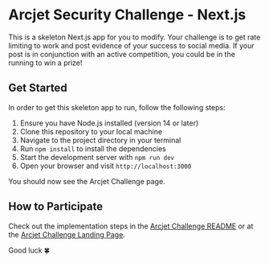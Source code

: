 # Arcjet Security Challenge - Next.js

This is a skeleton Next.js app for you to modify. Your challenge is to get rate limiting to work and post evidence of your success to social media. If your post is in conjunction with an active competition, you could be in the running to win a prize!

## Get Started

In order to get this skeleton app to run, follow the following steps:

1. Ensure you have Node.js installed (version 14 or later)
2. Clone this repository to your local machine
3. Navigate to the project directory in your terminal
4. Run `npm install` to install the dependencies
5. Start the development server with `npm run dev`
6. Open your browser and visit `http://localhost:3000`

You should now see the Arcjet Challenge page.

## How to Participate

Check out the implementation steps in the [Arcjet Challenge README](../README.md) or at the [Arcjet Challenge Landing Page](https://challenge.arcjet.com/).

Good luck 🍀